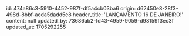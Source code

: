 id: 474a86c3-5910-4452-987f-df5a4cb03ba6
origin: d62450e8-28f3-498d-8bbf-aeda5dadd5e8
header_title: 'LANÇAMENTO 16 DE JANEIRO!'
content: null
updated_by: 73686ab2-fd43-4959-9059-d98159f3ec3f
updated_at: 1705292255
